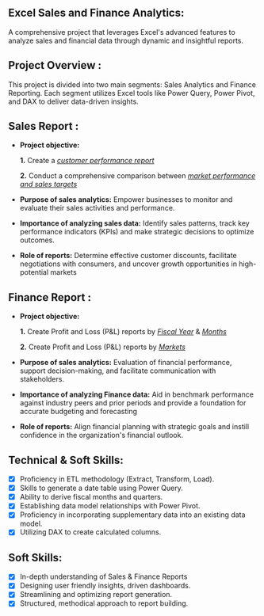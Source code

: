 ## Excel Sales and Finance Analytics:
A comprehensive project that leverages Excel's advanced features to analyze sales and financial data through dynamic and insightful reports.


## Project Overview :
This project is divided into two main segments: Sales Analytics and Finance Reporting. Each segment utilizes Excel tools like Power Query, Power Pivot, and DAX to deliver data-driven insights.

## Sales Report :

- **Project objective:** 

    **1.** Create a _[customer performance report](https://github.com/Ramanpreet93/Excel-Sales-Analytics/blob/main/Customer%20Performance%20Report.pdf)_ 

    **2.** Conduct a comprehensive comparison between _[market performance and sales targets](https://github.com/Ramanpreet93/Excel-Sales-Analytics/blob/main/Market%20Performance%20vs%20Target%20Report.pdf)_

- **Purpose of sales analytics:** Empower businesses to monitor and evaluate their sales activities and performance.

- **Importance of analyzing sales data:** Identify sales patterns, track key performance indicators (KPIs) and make strategic decisions to optimize outcomes.

- **Role of reports:** Determine effective customer discounts, facilitate negotiations with consumers, and uncover growth opportunities in high-potential markets


## Finance Report :

- **Project objective:** 

    **1.** Create Profit and Loss (P&L) reports by _[Fiscal Year](https://github.com/Ramanpreet93/Excel-Sales-Analytics/blob/main/P%26L%20Statement%20by%20Fiscal%20Year.pdf)_ & _[Months](https://github.com/Ramanpreet93/Excel-Sales-Analytics/blob/main/P%26L%20Statement%20by%20Months.pdf)_ 

   **2.** Create Profit and Loss (P&L) reports by _[Markets](https://github.com/Ramanpreet93/Excel-Sales-Analytics/blob/main/P%26L%20Statement%20by%20Markets.pdf)_

- **Purpose of sales analytics:** Evaluation of financial performance, support decision-making, and facilitate communication with stakeholders.

- **Importance of analyzing Finance data:** Aid in benchmark performance against industry peers and prior periods and provide a foundation for accurate budgeting and forecasting

- **Role of reports:** Align financial planning with strategic goals and instill confidence in the organization's financial outlook.


## Technical & Soft Skills:
- [x]	Proficiency in ETL methodology (Extract, Transform, Load).
- [x]	Skills to generate a date table using Power Query.
- [x]	Ability to derive fiscal months and quarters.
- [x]	Establishing data model relationships with Power Pivot.
- [x]	Proficiency in incorporating supplementary data into an existing data model.
- [x]	Utilizing DAX to create calculated columns.

## Soft Skills:
- [x]	In-depth understanding of Sales & Finance Reports
- [x]	Designing user friendly insights, driven dashboards.
- [x]	Streamlining and optimizing report generation.
- [x]	Structured, methodical approach to report building.
